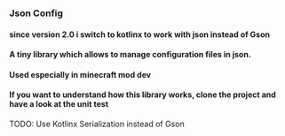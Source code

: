 ### Json Config

#### since version 2.0 i switch to kotlinx to work with json instead of Gson

#### A tiny library which allows to manage configuration files in json.

#### Used especially in minecraft mod dev

#### If you want to understand how this library works, clone the project and have a look at the unit test

TODO: Use Kotlinx Serialization instead of Gson
